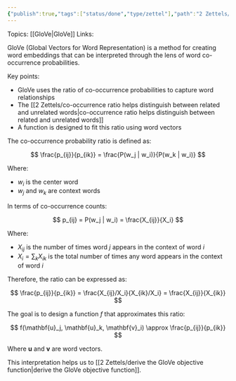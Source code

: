 ```yaml
---
{"publish":true,"tags":["status/done","type/zettel"],"path":"2 Zettels/GloVe interpretation through co-occurrence ratios.md","permalink":"/2-zettels/glo-ve-interpretation-through-co-occurrence-ratios/","PassFrontmatter":true}
---
```



Topics: [[GloVe\|GloVe]]
Links:

GloVe (Global Vectors for Word Representation) is a method for creating word embeddings that can be interpreted through the lens of word co-occurrence probabilities.

Key points:
- GloVe uses the ratio of co-occurrence probabilities to capture word relationships
- The [[2 Zettels/co-occurrence ratio helps distinguish between related and unrelated words\|co-occurrence ratio helps distinguish between related and unrelated words]]
- A function is designed to fit this ratio using word vectors

The co-occurrence probability ratio is defined as:

$$ 
\frac{p_{ij}}{p_{ik}} = \frac{P(w_j | w_i)}{P(w_k | w_i)}
$$

Where:
- $w_i$ is the center word
- $w_j$ and $w_k$ are context words

In terms of co-occurrence counts:

$$
p_{ij} = P(w_j | w_i) = \frac{X_{ij}}{X_i}
$$

Where:
- $X_{ij}$ is the number of times word $j$ appears in the context of word $i$
- $X_i = \sum_k X_{ik}$ is the total number of times any word appears in the context of word $i$

Therefore, the ratio can be expressed as:

$$
\frac{p_{ij}}{p_{ik}} = \frac{X_{ij}/X_i}{X_{ik}/X_i} = \frac{X_{ij}}{X_{ik}}
$$

The goal is to design a function $f$ that approximates this ratio:

$$
f(\mathbf{u}_j, \mathbf{u}_k, \mathbf{v}_i) \approx \frac{p_{ij}}{p_{ik}}
$$

Where $\mathbf{u}$ and $\mathbf{v}$ are word vectors.

This interpretation helps us to [[2 Zettels/derive the GloVe objective function\|derive the GloVe objective function]].